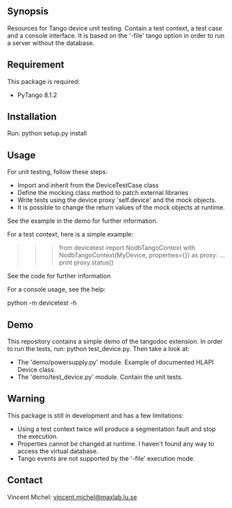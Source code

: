 ## Synopsis

Resources for Tango device unit testing.
Contain a test context, a test case and a console interface.
It is based on the '-file' tango option in order to run a server without the database.

## Requirement

This package is required:

- PyTango 8.1.2

## Installation

Run: python setup.py install

## Usage

For unit testing, follow these steps:

- Import and inherit from the DeviceTestCase class
- Define the mocking class method to patch external libraries
- Write tests using the device proxy 'self.device' and the mock objects.
- It is possible to change the return values of the mock objects at runtime. 

See the example in the demo for further information. 

For a test context, here is a simple example:

>>> from devicetest import NodbTangoContext
>>> with NodbTangoContext(MyDevice, properties={}) as proxy:
...     print proxy.status()

See the code for further information

For a console usage, see the help:

python -m devicetest -h

## Demo

This repository contains a simple demo of the tangodoc extension.
In order to run the tests, run: python test_device.py.
Then take a look at:

- The 'demo/powersupply.py' module. Example of documented HLAPI Device class. 
- The 'demo/test_device.py' module. Contain the unit tests.

## Warning

This package is still in development and has a few limitations:

- Using a test context twice will produce a segmentation fault and stop the execution.
- Properties cannot be changed at runtime. I haven't found any way to access the virtual database.
- Tango events are not supported by the '-file' execution mode.

## Contact

Vincent Michel: vincent.michel@maxlab.lu.se
